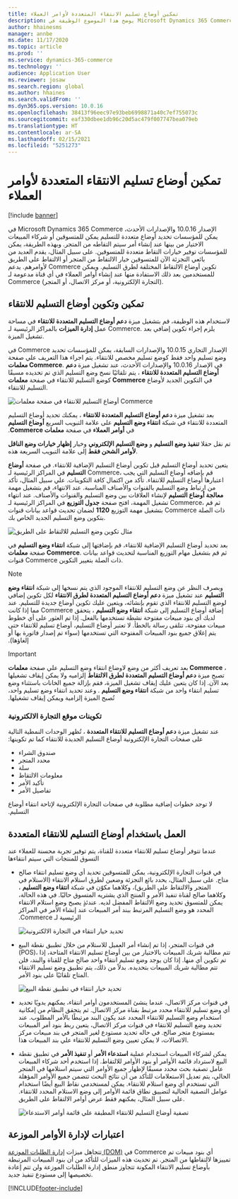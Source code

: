```yaml
---
title: تمكين أوضاع تسليم الانتقاء المتعددة لأوامر العملاء
description: يوضح هذا الموضوع الوظيفة في Microsoft Dynamics 365 Commerce التي تتيح لك إنشاء أوامر العملاء لانتقائها من المتجر.
author: hhainesms
manager: annbe
ms.date: 11/17/2020
ms.topic: article
ms.prod: ''
ms.service: dynamics-365-commerce
ms.technology: ''
audience: Application User
ms.reviewer: josaw
ms.search.region: global
ms.author: hhaines
ms.search.validFrom: ''
ms.dyn365.ops.version: 10.0.16
ms.openlocfilehash: 38413f96eec97e93beb6998871a40c7ef755073c
ms.sourcegitcommit: eaf330dbee1db96c20d5ac479f007747bea079eb
ms.translationtype: HT
ms.contentlocale: ar-SA
ms.lasthandoff: 02/15/2021
ms.locfileid: "5251273"
---
```

# <a name="enable-multiple-pickup-delivery-modes-for-customer-orders"></a>تمكين أوضاع تسليم الانتقاء المتعددة لأوامر العملاء

[!include [banner](includes/banner.md)]


في Microsoft Dynamics 365 Commerce الإصدار 10.0.16 والإصدارات الأحدث، يمكن للمؤسسات تحديد أوضاع متعددة للتسليم يمكن للمتسوقين أو شركاء المبيعات الاختيار من بينها عند إنشاء أمر سيتم التقاطه من المتجر. وبهذه الطريقة، يمكن للمؤسسات توفير خيارات التقاط متعددة للمتسوقين. على سبيل المثال، يقدم العديد من بائعي التجزئة الآن للمتسوقين خيار الالتقاط من المتجر أو الالتقاط على الطريق لأوامرهم. يدعم Commerce تكوين أوضاع الالتقاط المختلفة لطرق التسليم. ويمكن للمستخدمين بعد ذلك الاستفادة منها عند إنشاء أوامر العملاء في أي قناة مدعومة لـ Commerce (التجارة الإلكترونية، أو مركز الاتصال، أو المتجر).

## <a name="enable-and-configure-pickup-delivery-modes"></a>تمكين وتكوين أوضاع التسليم للانتقاء

لاستخدام هذه الوظيفة، قم بتشغيل ميزة **دعم أوضاع التسليم المتعددة للانتقاء** في مساحة عمل **إدارة الميزات** بالمراكز الرئيسية لـ Commerce. يلزم إجراء تكوين إضافي بعد تشغيل الميزة.

في Commerce الإصدار التجاري 10.0.15 والإصدارات السابقة، يمكن للمؤسسات تحديد وضع تسليم واحد فقط كوضع تسليم مخصص للانتقاء. يتم اجراء هذا التعريف علي صفحة **معلمات Commerce**. في الإصدار 10.0.16 والإصدارات الأحدث، عند تشغيل ميزة **دعم أوضاع التسليم المتعددة للانتقاء** ، يتم تلقائيًا نسخ وضع التسليم الذي تم تحديده مسبقًا كوضع التسليم للانتقاء في صفحة **معلمات Commerce** في التكوين الجديد لأوضاع التسليم للانتقاء.

![أوضاع التسليم للانتقاء في صفحة معلمات Commerce](media/multiplepickupparameter.png)

بعد تشغيل ميزة **دعم أوضاع التسليم المتعددة للانتقاء‬‏‫** ، يمكنك تحديد أوضاع التسليم المتعددة للانتقاء في شبكة **انتقاء وضع التسليم** على علامة التبويب السريع **أوضاع التسليم** في **أوامر العملاء** في صفحة **معلمات Commerce**.

تم نقل حقلا **تنفيذ وضع التسليم** و **وضع التسليم الإلكتروني** وخيار **إظهار خيارات وضع الناقل لأوامر الشحن فقط** إلى علامة التبويب السريعة هذه.

يتعين تحديد أوضاع التسليم قبل تكوين أوضاع التسليم الإضافية للانتقاء. في صفحة **أوضاع التسليم** في المراكز الرئيسية لـ Commerce، قم بإضافه أوضاع التسليم التي يجب اعتبارها أوضاع التسليم للانتقاء. تأكد من اكتمال كافة التكوينات. علي سبيل المثال، تأكد من ارتباط وضع التسليم بالقنوات والأصناف المناسبة. عند الانتهاء، قم بتشغيل مهمة **معالجة أوضاع التسليم** لإنشاء العلاقات بين وضع التسليم والقنوات والأصناف. عند انتهاء تشغيل المهمة، افتح صفحة **جدول التوزيع** في المراكز الرئيسية لـ Commerce، ثم قم بتشغيل مهمة التوزيع **1120** لضمان تحديث قواعد بيانات قنوات Commerce ذات الصلة بتكوين وضع التسليم الجديد الخاص بك.

![مثال تكوين وضع التسليم للالتقاط على الطريق](media/pickupmodes.png)

بعد تحديد أوضاع التسليم الإضافية للانتقاء، قم بإضافتها إلى شبكة **انتقاء وضع التسليم** في صفحة **معلمات Commerce**. ثم قم بتشغيل مهام التوزيع المناسبة لتحديث قواعد بيانات قنوات Commerce ذات الصلة بتغيير التكوين.

> [!NOTE]
> وبصرف النظر عن وضع التسليم للانتقاء الموجود الذي يتم نسخها إلى شبكة **انتقاء وضع التسليم‬‏‫** عند تشغيل ميزة **دعم أوضاع التسليم المتعددة لطرق الانتقاء‬‏‫** لكل تكوين إضافي لوضع التسليم للانتقاء الذي تقوم بإنشائه، ويتعين عليك تكوين أوضاع جديدة للتسليم. عند إضافة أوضاع التسليم إلى شبكة **انتقاء وضع التسليم** ، يتحقق Commerce مما إذا كانت لديك أي بنود مبيعات مفتوحة نشطة تستخدمها بالفعل. إذا تم العثور على أي خطوط مبيعات مفتوحة، تتلقى رسالة بالخطأ. لا تعتبر أوضاع التسليم، أوضاع تسليم للانتقاء حتى يتم إغلاق جميع بنود المبيعات المفتوحة التي تستخدمها (سواء تم إصدار فاتورة بها أو إلغاؤها).

> [!IMPORTANT]
> بعد تعريف أكثر من وضع لاوضاع انتقاء وضع التسليم علي صفحة **معلمات Commerce** ، تصبح ميزة **دعم أوضاع التسليم المتعددة لطرق الالتقاط‬‏‫** إلزاميه ولا يمكن إيقاف تشغيلها بعد الآن. إذا كان يتعين عليك إيقاف تشغيل الميزة، فقم بإزالة جميع الخانات باستثناء وضع تسليم انتقاء واحد‬‏‫ من شبكة **انتقاء وضع التسليم‬‏‫** . وعند تحديد انتقاء وضع تسليم‬‏‫ واحد، تُصبح الميزة إلزامية ويمكن إيقاف تشغيلها.

### <a name="e-commerce-site-configurations"></a>تكوينات موقع التجارة الالكترونية

عند تشغيل ميزة **دعم أوضاع التسليم للانتقاء المتعددة** ، تُظهر الوحدات النمطية التالية على صفحات التجارة الإلكترونية أوضاع التسليم‬‏‫ الجديدة للانتقاء كما تم تكوينها:

- صندوق الشراء
- محدد المتجر
- سلة
- معلومات الالتقاط
- تأكيد الأمر
- تفاصيل الأمر

لا توجد خطوات إضافية مطلوبة في صفحات التجارة الإلكترونية لإتاحة انتقاء أوضاع التسليم‬‏‫.

## <a name="work-with-multiple-pickup-delivery-modes"></a>العمل باستخدام أوضاع التسليم للانتقاء المتعددة

عندما تتوفر أوضاع تسليم للانتقاء متعددة للقناة، يتم توفير تجربة محسنة للعملاء عند التسوق للمنتجات التي سيتم انتقاءها 

- في قنوات التجارة الإلكترونية، يمكن للمتسوقين تحديد أي وضع تسليم انتقاء صالح متاح. على سبيل المثال، يحدد بائع التجزئة وضعين لطرق استلام الانتقاء (الاستلام في المتجر والالتقاط على الطريق)، وكلاهما مكوّن في شبكة **انتقاء وضع التسليم‬‏‫** ، وكلاهما صالح لقناة تنفيذ الأمر و المنتج الذي يشتريه المتسوق حاليًا. في هذه الحالة، يمكن للمتسوق تحديد وضع الالتقاط المفضل لديه. عندئذٍ يصبح وضع استلام الانتقاء المحدد هو وضع التسليم المرتبط ببند أمر المبيعات عند إنشاء الأمر في المراكز الرئيسية لـ Commerce.

    ![تحديد خيار انتقاء في التجارة الالكترونية](media/pickupecommerce.png)

- في قنوات المتجر، إذا تم إنشاء أمر العميل للاستلام من خلال تطبيق نقطة البيع (POS)، تتم مطالبة شريك المبيعات بالاختيار من بين أوضاع تسليم الانتقاء المتاحة، إذا تم تكوين أي منها. إذا كان يوجد وضع تسليم انتقاء واحد صالح متاح للقناة والبند، فلن تتم مطالبة شريك المبيعات بتحديده. بدلاً من ذلك، يتم تطبيق وضع تسليم الانتقاء المتاح تلقائيًا على بنود الأمر.

    ![تحديد خيار انتقاء في تطبيق نقطة البيع](media/pickuppos.png)

- في قنوات مركز الاتصال، عندما ينشئ المستخدمون أوامر انتقاء، يمكنهم يدويًا تحديد أي وضع تسليم للانتقاء محدد مرتبط بقناة مركز الاتصال. ثم يتحقق النظام من إمكانية استخدام وضع التسليم للانتقاء المحدد عند يكون البند مرتبطًا بالأمر المطلوب. عند تحديد وضع التسليم للانتقاء في قنوات مركز الاتصال، يتعين ربط بنود أمر المبيعات بمستودع متجر صالح. في حاله تحديد مستودع لغير المتجر في بند مبيعات مركز الاتصالات، لا يمكن تعيين وضع التسليم للانتقاء علي بند المبيعات هذا.
- يمكن لشركاء المبيعات استخدام عملية **استدعاء الأمر** أو **‏‫تنفيذ الأمر‬** في تطبيق نقطة البيع لاسترداد قائمة الأوامر أو بنود الأوامر للالتقاط. إذا استخدم أحد شركاء المبيعات عامل تصفية بحث محدد مسبقًا لإظهار جميع الأوامر التي سيتم استلامها في المتجر الحالي، يتم تعديل الاستعلامات للتأكد من أن نتائج البحث تتضمن جميع الأوامر المؤهلة التي تستخدم أي وضع استلام للانتقاء. يمكن لمستخدمي نقاط البيع أيضًا استخدام عوامل التصفية الحالية لتضييق نطاق قائمة الأوامر إلى وضع الاستلام المحدد للانتقاء. على سبيل المثال، يمكنهم فقط عرض أوامر الالتقاط على الطريق.

    ![تصفية أوضاع التسليم للانتقاء المطبقة علي قائمة أوامر الاستدعاء](media/pickuprecallorder.png)

## <a name="considerations-for-distributed-order-management"></a>اعتبارات لإدارة الأوامر الموزعة

تتجاهل ميزات [إدارة الطلبات الموزعة (DOM)](https://docs.microsoft.com/dynamics365/commerce/dom) في Commerce أي بنود مبيعات تم تمييزها لالتقاطها من المتجر. تم تحديث هذه الميزات للتأكد من أن بنود المبيعات المرتبطة بأوضاع تسليم الانتقاء المكونة تتجاوز منطق إدارة الطلبات الموزعة ولن تتم إعادة تخصيصها إلى مستودع تنفيذ جديد.


[!INCLUDE[footer-include](../includes/footer-banner.md)]
